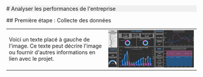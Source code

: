 <p style="background-color: #f0f0f0;">
# Analyser les performances de l'entreprise
</p>
## Première étape : Collecte des données
<table>
  <tr>
  <td style="width:1300; height:1200;">
      Voici un texte placé à gauche de l'image. Ce texte peut décrire l'image ou fournir d'autres informations en lien avec le projet.
    </td>
    <td>
      <img src="https://github.com/DamienR26/screen/blob/main/p9%20-%20Accueil.jpg" width="1000">
    </td>

  </tr>
</table>

